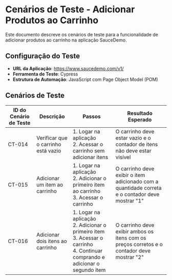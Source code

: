 # Cenários de Teste - Adicionar Produtos ao Carrinho

Este documento descreve os cenários de teste para a funcionalidade de adicionar produtos ao carrinho na aplicação SauceDemo.

## Configuração do Teste

- **URL da Aplicação**: https://www.saucedemo.com/v1/
- **Ferramenta de Teste**: Cypress
- **Estrutura de Automação**: JavaScript com Page Object Model (POM)

## Cenários de Teste

| ID do Cenário de Teste        | Descrição                                                                                           | Passos                                                                                                                         | Resultado Esperado                                                                                                            |
|----------------------|---------------------------------------------------------------------------------------------------------------|---------------------------------------------------------------------------------------------------------------------------------|-------------------------------------------------------------------------------------------------------------------------------|
| CT-014                | Verificar que o carrinho está vazio                                                                           | 1. Logar na aplicação <br> 2. Acessar o carrinho sem adicionar itens                                                           | O carrinho deve estar vazio e o contador de itens não deve estar visível                                                     |
| CT-015               | Adicionar um item ao carrinho                                                                                 | 1. Logar na aplicação <br> 2. Adicionar o primeiro item ao carrinho <br> 3. Acessar o carrinho                                 | O carrinho deve exibir o item adicionado com a quantidade correta e o contador deve mostrar "1"                              |
| CT-016               | Adicionar dois itens ao carrinho                                                                              | 1. Logar na aplicação <br> 2. Adicionar o primeiro item <br> 3. Acessar o carrinho <br> 4. Continuar comprando e adicionar o segundo item | O carrinho deve exibir ambos os itens com os preços corretos e o contador deve mostrar "2"                   |

